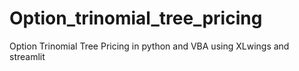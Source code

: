 # Option_trinomial_tree_pricing
Option Trinomial Tree Pricing in python and VBA using XLwings and streamlit
